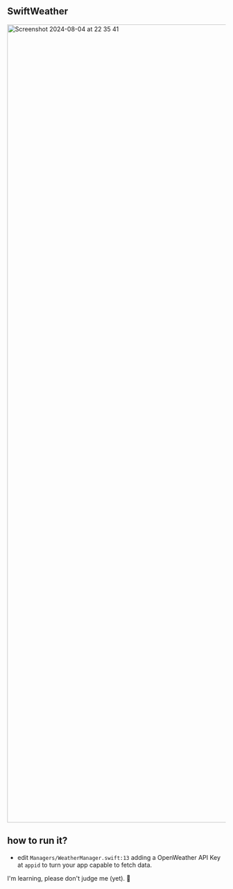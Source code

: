 ## SwiftWeather

<img width="1840" alt="Screenshot 2024-08-04 at 22 35 41" src="https://github.com/user-attachments/assets/4097f322-d976-479f-b209-17874cb137fe">

## how to run it?
- edit `Managers/WeatherManager.swift:13` adding a OpenWeather API Key at `appid` to turn your app capable to fetch data.


I'm learning, please don't judge me (yet). 💜

